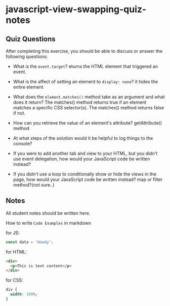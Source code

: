 # javascript-view-swapping-quiz-notes

## Quiz Questions

After completing this exercise, you should be able to discuss or answer the following questions:

- What is the `event.target`?
  eturns the HTML element that triggered an event.
- What is the affect of setting an element to `display: none`?
  it hides the entire element
- What does the `element.matches()` method take as an argument and what does it return?
  The matches() method returns true if an element matches a specific CSS selector(s). The matches() method returns false if not.
- How can you retrieve the value of an element's attribute?
  getAttribute() method
- At what steps of the solution would it be helpful to log things to the console?

- If you were to add another tab and view to your HTML, but you didn't use event delegation, how would your JavaScript code be written instead?

- If you didn't use a loop to conditionally show or hide the views in the page, how would your JavaScript code be written instead?
  map or filter method?(not sure..)

## Notes

All student notes should be written here.

How to write `Code Examples` in markdown

for JS:

```javascript
const data = 'Howdy';
```

for HTML:

```html
<div>
  <p>This is text content</p>
</div>
```

for CSS:

```css
div {
  width: 100%;
}
```

